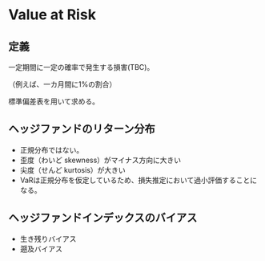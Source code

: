 # Value at Risk

## 定義
一定期間に一定の確率で発生する損害(TBC)。

（例えば、一カ月間に1%の割合）

標準偏差表を用いて求める。

## ヘッジファンドのリターン分布
* 正規分布ではない。
* 歪度（わいど skewness）がマイナス方向に大きい
* 尖度（せんど kurtosis）が大きい
* VaRは正規分布を仮定しているため、損失推定において過小評価することになる。

## ヘッジファンドインデックスのバイアス
* 生き残りバイアス
* 遡及バイアス
